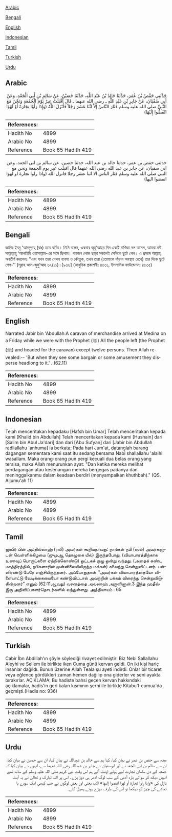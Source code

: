 [Arabic](#arabic)

[Bengali](#bengali)

[English](#english)

[Indonesian](#indonesian)

[Tamil](#tamil)

[Turkish](#turkish)

[Urdu](#urdu)

## Arabic


<div dir="rtl" lang="ar" style={{fontSize:'larger',backgroundColor:'#f8f9fa',padding:20}}>
حَدَّثَنِي حَفْصُ بْنُ عُمَرَ، حَدَّثَنَا خَالِدُ بْنُ عَبْدِ اللَّهِ، حَدَّثَنَا حُصَيْنٌ، عَنْ سَالِمِ بْنِ أَبِي الْجَعْدِ، وَعَنْ أَبِي سُفْيَانَ، عَنْ جَابِرِ بْنِ عَبْدِ اللَّهِ ـ رضى الله عنهما ـ قَالَ أَقْبَلَتْ عِيرٌ يَوْمَ الْجُمُعَةِ وَنَحْنُ مَعَ النَّبِيِّ صلى الله عليه وسلم فَثَارَ النَّاسُ إِلاَّ اثْنَا عَشَرَ رَجُلاً فَأَنْزَلَ اللَّهُ ‏(‏وَإِذَا رَأَوْا تِجَارَةً أَوْ لَهْوًا انْفَضُّوا إِلَيْهَا‏)‏
</div>
<div style={{backgroundColor:'#f8f9fa',padding:20, marginBottom: 10}}><table> <thead> <tr> <th>References:</th> <th></th> </tr> </thead> <tbody><tr><td>Hadith No</td><td>4899</td></tr><tr><td>Arabic No</td><td>4899</td></tr><tr><td>Reference</td><td>Book 65 Hadith 419</td></tr></tbody></table></div>


<div dir="rtl" lang="ar" style={{fontSize:'larger',backgroundColor:'#f8f9fa',padding:20}}>
حدثني حفص بن عمر، حدثنا خالد بن عبد الله، حدثنا حصين، عن سالم بن ابي الجعد، وعن ابي سفيان، عن جابر بن عبد الله رضى الله عنهما قال اقبلت عير يوم الجمعة ونحن مع النبي صلى الله عليه وسلم فثار الناس الا اثنا عشر رجلا فانزل الله (واذا راوا تجارة او لهوا انفضوا اليها)
</div>
<div style={{backgroundColor:'#f8f9fa',padding:20, marginBottom: 10}}><table> <thead> <tr> <th>References:</th> <th></th> </tr> </thead> <tbody><tr><td>Hadith No</td><td>4899</td></tr><tr><td>Arabic No</td><td>4899</td></tr><tr><td>Reference</td><td>Book 65 Hadith 419</td></tr></tbody></table></div>

## Bengali


<div dir="ltr" lang="bn" style={{fontSize:'larger',backgroundColor:'#f8f9fa',padding:20}}>
জাবির ইবনু ‘আবদুল্লাহ্ (রাঃ) হতে বর্ণিত। তিনি বলেন, একবার জুমু‘আহর দিন একটি বাণিজ্য দল আসল, আমরা নবী সাল্লাল্লাহু ‘আলাইহি ওয়াসাল্লাম-এর সঙ্গে ছিলাম। বারজন লোক ছাড়া সকলেই সেদিকে ছুটে গেল। এ প্রসঙ্গে আল্লাহ্ অবতীর্ণ করলেনঃ ‘‘এবং যখন তারা দেখল ব্যবসা ও কৌতুক, তখন তারা (তোমাকে দাঁড়ান অবস্থায় রেখে) তার দিকে ছুটে গেল-’’ (সূরাহ আল-জুমু‘আহ ৬২/১১)।[৯৩৬] (আধুনিক প্রকাশনীঃ ৪৫৩১, ইসলামিক ফাউন্ডেশনঃ ৪৫৩৫)
</div>
<div style={{backgroundColor:'#f8f9fa',padding:20, marginBottom: 10}}><table> <thead> <tr> <th>References:</th> <th></th> </tr> </thead> <tbody><tr><td>Hadith No</td><td>4899</td></tr><tr><td>Arabic No</td><td>4899</td></tr><tr><td>Reference</td><td>Book 65 Hadith 419</td></tr></tbody></table></div>

## English


<div dir="ltr" lang="en" style={{fontSize:'larger',backgroundColor:'#f8f9fa',padding:20}}>
Narrated Jabir bin 'Abdullah:A caravan of merchandise arrived at Medina on a Friday while we were with the Prophet (ﷺ) All the people left (the Prophet (ﷺ) and headed for the caravan) except twelve persons. Then Allah revealed:-- 'But when they see some bargain or some amusement they disperse headlong to it.' ..(62.11)
</div>
<div style={{backgroundColor:'#f8f9fa',padding:20, marginBottom: 10}}><table> <thead> <tr> <th>References:</th> <th></th> </tr> </thead> <tbody><tr><td>Hadith No</td><td>4899</td></tr><tr><td>Arabic No</td><td>4899</td></tr><tr><td>Reference</td><td>Book 65 Hadith 419</td></tr></tbody></table></div>

## Indonesian


<div dir="ltr" lang="id" style={{fontSize:'larger',backgroundColor:'#f8f9fa',padding:20}}>
Telah menceritakan kepadaku [Hafsh bin Umar] Telah menceritakan kepada kami [Khalid bin Abdullah] Telah menceritakan kepada kami [Hushain] dari [Salim bin Abul Ja'dari] dan dari [Abu Sufyan] dari [Jabir bin Abdullah radliallahu 'anhuma] ia berkata; Pada hari Jum'at, datanglah barang dagangan sementara kami saat itu sedang bersama Nabi shallallahu 'alaihi wasallam. Maka orang-orang pun pergi kecuali dua belas orang yang tersisa, maka Allah menurunkan ayat: "Dan ketika mereka melihat perdagangan atau kesenangan mereka bergegas padanya dan meninggalkanmu dalam keadaan berdiri (menyampaikan khuthbah)." (QS. Aljumu'ah 11)
</div>
<div style={{backgroundColor:'#f8f9fa',padding:20, marginBottom: 10}}><table> <thead> <tr> <th>References:</th> <th></th> </tr> </thead> <tbody><tr><td>Hadith No</td><td>4899</td></tr><tr><td>Arabic No</td><td>4899</td></tr><tr><td>Reference</td><td>Book 65 Hadith 419</td></tr></tbody></table></div>

## Tamil


<div dir="ltr" lang="ta" style={{fontSize:'larger',backgroundColor:'#f8f9fa',padding:20}}>
ஜாபிர் பின் அப்தில்லாஹ் (ரலி) அவர்கள் கூறியதாவது: நாங்கள் நபி (ஸல்) அவர்களுடன் வெள்ளிக்கிழமை (ஜுமுஆ தொழுகை யில்) இருந்தபோது, (வியாபாரத்திற்காக உணவுப் பொருட்களை ஏற்றிக்கொண்டு) ஒட்டகக் குழு ஒன்று வந்தது. (அதைக் கண்ட மாத்திரத்தில், நபிகளாரின் முன்னிலையிலிருந்த மக்கள்) கலைந்து சென்றுவிட்டனர். பன்னிரண்டு பேரே எஞ்சியிருந்தனர். அப்போதுதான் ‘‘அவர்கள் வியாபாரத்தையோ விளையாட்டு வேடிக்கையையோ கண்டுவிட்டால் அவற்றின் பக்கம் விரைந்து சென்றுவிடுகின்றனர்” எனும் (62:11ஆவது) வசனத்தை அல்லாஹ் அருளினான்.3 இந்த ஹதீஸ் இரு அறிவிப்பாளர்தொடர்களில் வந்துள்ளது. அத்தியாயம் : 65
</div>
<div style={{backgroundColor:'#f8f9fa',padding:20, marginBottom: 10}}><table> <thead> <tr> <th>References:</th> <th></th> </tr> </thead> <tbody><tr><td>Hadith No</td><td>4899</td></tr><tr><td>Arabic No</td><td>4899</td></tr><tr><td>Reference</td><td>Book 65 Hadith 419</td></tr></tbody></table></div>

## Turkish


<div dir="ltr" lang="tr" style={{fontSize:'larger',backgroundColor:'#f8f9fa',padding:20}}>
Cabir İbn Abdillah'ın şöyle söylediği rivayet edilmiştir: Biz Nebi Sallallahu Aleyhi ve Sellem ile birlikte iken Cuma günü kervan geldi. On iki kişi hariç insanlar dağıldı. Bunun üzerine Allah Teala şu ayeti indirdi: Onlar bir ticaret veya eğlence gördükleri zaman hemen dağılıp ona giderler ve seni ayakta bırakırlar. AÇiKLAMA: Bu hadiste bahsi geçen kervan hakkındaki açıklamalar, hadis'in geri kalan kısmının şerhi ile birlikte Kitabu'l-cumua'da geçmişti.(Hadis no: 936)
</div>
<div style={{backgroundColor:'#f8f9fa',padding:20, marginBottom: 10}}><table> <thead> <tr> <th>References:</th> <th></th> </tr> </thead> <tbody><tr><td>Hadith No</td><td>4899</td></tr><tr><td>Arabic No</td><td>4899</td></tr><tr><td>Reference</td><td>Book 65 Hadith 419</td></tr></tbody></table></div>

## Urdu


<div dir="rtl" lang="ur" style={{fontSize:'larger',backgroundColor:'#f8f9fa',padding:20}}>
مجھ سے حفص بن عمر نے بیان کیا، کہا ہم سے خالد بن عبداللہ نے بیان کیا، ان سے حصین نے بیان کیا، ان سے سالم بن ابی الجعد نے اور ابوسفیان نے جابر بن عبداللہ رضی اللہ عنہما سے، انہوں نے بیان کیا کہ جمعہ کے دن سامان تجارت لیے ہوئے اونٹ آئے ہم اس وقت نبی کریم صلی اللہ علیہ وسلم کے ساتھ تھے انہیں دیکھ کر سوائے بارہ آدمی کے سب لوگ ادھر ہی دوڑ پڑے۔ اس پر اللہ تبارک و تعالیٰ نے یہ آیت نازل کی «وإذا رأوا تجارة أو لهوا انفضوا إليها‏» الایۃ یعنی اور بعض لوگوں نے جب کبھی ایک سودے یا تماشے کی چیز کو دیکھا تو اس کی طرف دوڑے ہوئے پھیل گئے۔
</div>
<div style={{backgroundColor:'#f8f9fa',padding:20, marginBottom: 10}}><table> <thead> <tr> <th>References:</th> <th></th> </tr> </thead> <tbody><tr><td>Hadith No</td><td>4899</td></tr><tr><td>Arabic No</td><td>4899</td></tr><tr><td>Reference</td><td>Book 65 Hadith 419</td></tr></tbody></table></div>